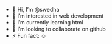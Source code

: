 - 👋 Hi, I’m @swedha
- 👀 I’m interested in web development 
- 🌱 I’m currently learning html
- 💞️ I’m looking to collaborate on github
- ⚡ Fun fact: ☺️

<!---
swedha108/swedha108 is a ✨ special ✨ repository because its `README.md` (this file) appears on your GitHub profile.
You can click the Preview link to take a look at your changes.
--->

